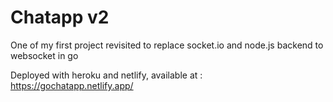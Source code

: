 # Chatapp v2
One of my first project revisited to replace socket.io and node.js backend to websocket in go

Deployed with heroku and netlify, available at : https://gochatapp.netlify.app/